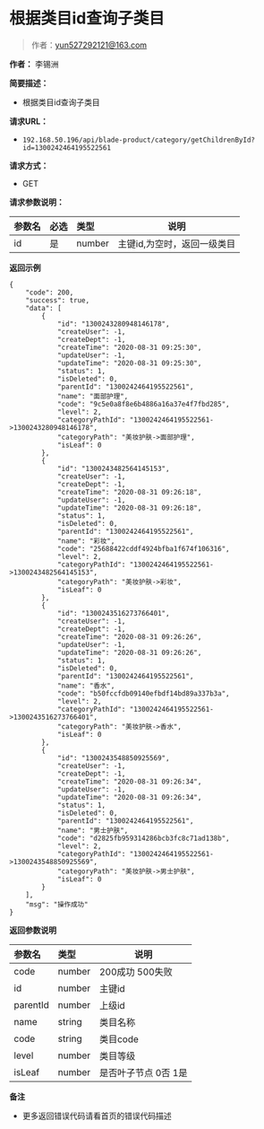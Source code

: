 # 根据类目id查询子类目

> 作者：yun527292121@163.com

**作者：** 李锡洲

**简要描述：** 

- 根据类目id查询子类目

**请求URL：** 
- `192.168.50.196/api/blade-product/category/getChildrenById?id=1300242464195522561`
  
**请求方式：**
- GET 


**请求参数说明：** 

|参数名|必选|类型|说明|
|:----    |:---|:----- |-----   |
|id |是  |number |主键id,为空时，返回一级类目   |

 **返回示例**

``` 
{
    "code": 200,
    "success": true,
    "data": [
        {
            "id": "1300243280948146178",
            "createUser": -1,
            "createDept": -1,
            "createTime": "2020-08-31 09:25:30",
            "updateUser": -1,
            "updateTime": "2020-08-31 09:25:30",
            "status": 1,
            "isDeleted": 0,
            "parentId": "1300242464195522561",
            "name": "面部护理",
            "code": "9c5e0a8f8e6b4886a16a37e4f7fbd285",
            "level": 2,
            "categoryPathId": "1300242464195522561->1300243280948146178",
            "categoryPath": "美妆护肤->面部护理",
			"isLeaf": 0
        },
        {
            "id": "1300243482564145153",
            "createUser": -1,
            "createDept": -1,
            "createTime": "2020-08-31 09:26:18",
            "updateUser": -1,
            "updateTime": "2020-08-31 09:26:18",
            "status": 1,
            "isDeleted": 0,
            "parentId": "1300242464195522561",
            "name": "彩妆",
            "code": "25688422cddf4924bfba1f674f106316",
            "level": 2,
            "categoryPathId": "1300242464195522561->1300243482564145153",
            "categoryPath": "美妆护肤->彩妆",
			"isLeaf": 0
        },
        {
            "id": "1300243516273766401",
            "createUser": -1,
            "createDept": -1,
            "createTime": "2020-08-31 09:26:26",
            "updateUser": -1,
            "updateTime": "2020-08-31 09:26:26",
            "status": 1,
            "isDeleted": 0,
            "parentId": "1300242464195522561",
            "name": "香水",
            "code": "b50fccfdb09140efbdf14bd89a337b3a",
            "level": 2,
            "categoryPathId": "1300242464195522561->1300243516273766401",
            "categoryPath": "美妆护肤->香水",
			"isLeaf": 0
        },
        {
            "id": "1300243548850925569",
            "createUser": -1,
            "createDept": -1,
            "createTime": "2020-08-31 09:26:34",
            "updateUser": -1,
            "updateTime": "2020-08-31 09:26:34",
            "status": 1,
            "isDeleted": 0,
            "parentId": "1300242464195522561",
            "name": "男士护肤",
            "code": "d2825fb959314286bcb3fc8c71ad138b",
            "level": 2,
            "categoryPathId": "1300242464195522561->1300243548850925569",
            "categoryPath": "美妆护肤->男士护肤",
			"isLeaf": 0
        }
    ],
    "msg": "操作成功"
}
```

 **返回参数说明** 

|参数名|类型|说明|
|:-----  |:-----|-----                           |
|code | number  |200成功 500失败 |
|id |number   |主键id |
|parentId |number   |上级id |
|name|string|类目名称|
|code |string   |类目code |
|level |number   |类目等级 |
|isLeaf|number|是否叶子节点 0否 1是|

 **备注** 

- 更多返回错误代码请看首页的错误代码描述